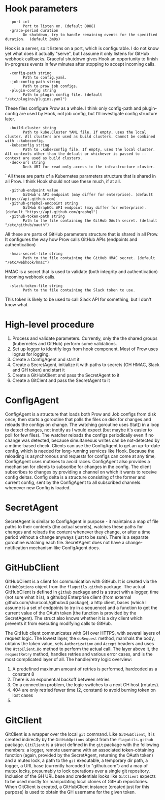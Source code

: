 # Hook parameters

```
  -port int
        Port to listen on. (default 8888)
  -grace-period duration
        On shutdown, try to handle remaining events for the specified duration.  (default 3m0s)
```
Hook is a server, so it listens on a port, which is configurable. I do not know
yet what does it actually "serve", but I assume it only listens for GitHub
webhook callbacks. Graceful shutdown gives Hook an opportunity to finish
in-progress events in few minutes after stopping to accept incoming calls.

```
  -config-path string
        Path to config.yaml.
  -job-config-path string
        Path to prow job configs.
  -plugin-config string
        Path to plugin config file. (default "/etc/plugins/plugins.yaml")
```

These files configure Prow as a whole. I think only config-path and
plugin-config are used by Hook, not job config, but I'll investigate config
structure later.

```
  -build-cluster string
        Path to kube.Cluster YAML file. If empty, uses the local cluster. All clusters are used as build clusters. Cannot be combined with --kubeconfig.
  -kubeconfig string
        Path to .kube/config file. If empty, uses the local cluster. All contexts other than the default or whichever is passed to --context are used as build clusters.
  -deck-url string
        Deck URI for read-only access to the infrastructure cluster.
```
`
All these are parts of a Kubernetes parameters structure that is shared in all
Prow. I think Hook should not use these much, if at all.

```
  -github-endpoint value
        GitHub's API endpoint (may differ for enterprise). (default https://api.github.com)
  -github-graphql-endpoint string
        GitHub GraphQL API endpoint (may differ for enterprise). (default "https://api.github.com/graphql")
  -github-token-path string
        Path to the file containing the GitHub OAuth secret. (default "/etc/github/oauth")
```
All these are parts of GitHub parameters structure that is shared in all Prow.
It configures the way how Prow calls GitHub APIs (endpoints and authentication)

```
  -hmac-secret-file string
        Path to the file containing the GitHub HMAC secret. (default "/etc/webhook/hmac")
```
HMAC is a secret that is used to validate (both integrity and authentication)
incoming webhook calls.

```
  -slack-token-file string
        Path to the file containing the Slack token to use.
```
This token is likely to be used to call Slack API for something, but I don't
know what.

# High-level procedure
1. Process and validate parameters. Currently, only the the shared groups
   (kubernetes and GitHub) perform some validations.
2. Set up logger to identify logs from hook component. Most of Prow uses logrus
   for logging.
3. Create a ConfigAgent and start it
4. Create a SecretAgent, initialize it with paths to secrets (GH HMAC, Slack
   and GH token) and start it
5. Create a GitHubClient and pass the SecretAgent to it
6. Create a GitCient and pass the SecretAgent to it 

# ConfigAgent
ConfigAgent is a structure that loads both Prow and Job configs from disk once,
then starts a goroutine that polls the files on disk for changes and reloads
the configs on change. The watching goroutine uses Stat() in a loop to detect
changes, not inotify as I would expect (but maybe it's easier to poll for few
files). The watcher reloads the configs periodically even if no change was
detected, because simultaneous writes can be not-detected by a mtime-based
check. Clients can use the ConfigAgent to get an up-to-date config, which is
needed for long-running services like Hook. Because the reloading is
asynchronous and requests for configs can come at any time, ConfigAgent uses
mutexes to avoid races.
ConfigAgent also provides a mechanism for clients to subscribe for changes in
the config. The client subscribes to changes by providing a channel on which it
wants to receive config deltas. Config delta is a structure consisting of the
former and current config, sent by the ConfigAgent to all subscribed channels
whenever new Config is loaded.

# SecretAgent
SecretAgent is similar to ConfigAgent in purpose - it maintains a map of file
paths to their contents (the actual secrets), watches these paths for changes
and reloads the content whenever they change, or after a time period without a
change anyways (just to be sure). There is a separate goroutine watching each
file. SecretAgent does not have a change-notification mechanism like
ConfigAgent does.

# GitHubClient
GitHubClient is a client for communication with GitHub. It is created via the
`GitHubOptions` object from the `flagutils.github` package. The actual
GitHubClient is defined in `github` package and is a struct with a logger, time
(not sure what it is), a githubql Enterprise client (from external 
github.com/shurcooL/githubv4 package), a http client, bases (which I assume is
a set of endpoints to try in a sequence) and a function to get the current
value of the OAuth token (the function is provided by the SecretAgent). The struct
also knows whether it is a dry client which prevents it from executing modifying
calls to GitHub.

The GitHub client communicates with GH over HTTPS, with several layers of request
logic. The lowest layer, the `doRequest` method, marshals the body, obtains the
token value, sets `Authorization` and `Accept` headers and uses the
`HttpClient.Do` method to perform the actual call. The layer above it, the
`requestRetry` method, handles retries and various error cases, and is the most
complicated layer of all. The handle/retry logic overview:

1. A predefined maximum amount of retries is performed, hardcoded as a constant 8
2. There is an exponential backoff between retries
3. On a connection problem, the logic switches to a next GH host (rotates).
4. 404 are only retried fewer time (2, constant) to avoid burning token on lost
   cases
5. 

# GitClient
GitClient is a wrapper over the local `git` command. Like `GitHubClient`, it is
created indirectly by the `GitHubOptions` object from the `flagutils.github`
package. `GitClient` is a struct defined in the `git` package with the following
members: a logger, remote username with an associated token-obtaining function
(again, provided by the SecretAgent, returning the OAuth token) and a mutex lock,
a path to the `git` executable, a temporary dir path, a logger, a URL base
(currently harcoded to "github.com") and a map of mutex locks, presumably to lock
operations over a single git repository. Inclusion of the GH URL base and
credentials looks like `GitClient` expects to be used mostly for manipulating
local clones of GitHub repositories. When GitClient is created, a GitHubClient
instance (created just for this purpose) is used to obtain the GH username for the
given token.
